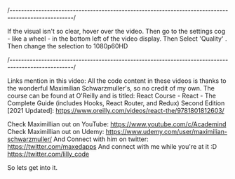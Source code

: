 /*****---------------------------------------------------------------------------------------------------*****/

If the visual isn't so clear, hover over the video. Then go to the settings cog - like a wheel - in the bottom left of the video display. Then Select 'Quality' . Then change the selection to 1080p60HD

/*****---------------------------------------------------------------------------------------------------*****/

Links mention in this video:
All the code content in these videos is thanks to the wonderful Maximilian Schwarzmuller's, so no credit of my own. The course can be found at O'Reilly and is titled: React Course - React - The Complete Guide (includes Hooks, React Router, and Redux) Second Edition [2021 Updated]: https://www.oreilly.com/videos/react-the/9781801812603/

Check Maximillian out on YouTube: 
https://www.youtube.com/c/Academind
Check Maximillian out on Udemy: 
https://www.udemy.com/user/maximilian-schwarzmuller/
And Connect with him on twitter: 
https://twitter.com/maxedapps
And connect with me while you're at it :D 
https://twitter.com/lilly_code

 So lets get into it.
